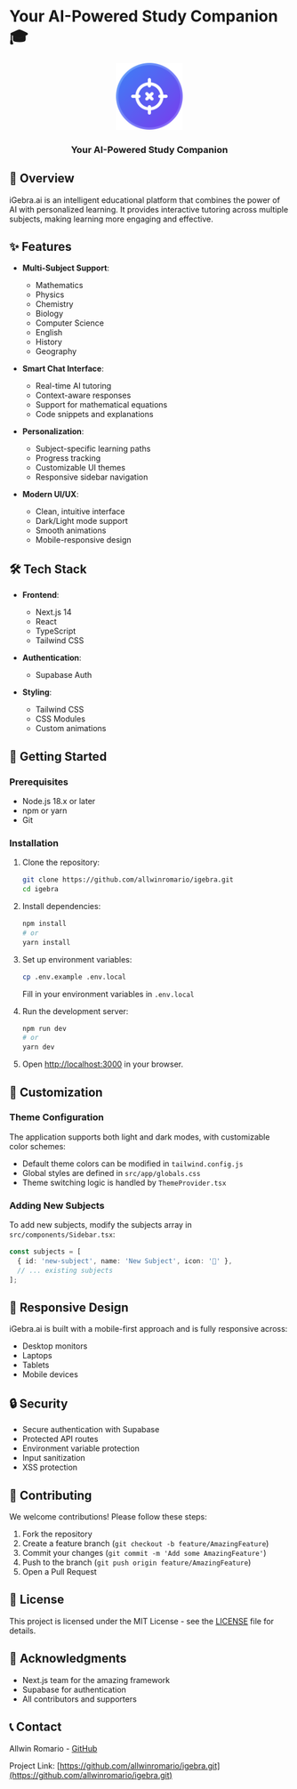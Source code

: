 # Your AI-Powered Study Companion 🎓

<div align="center">
  <img src="public/igebra-icon.svg" alt="iGebra.ai Logo" width="120" height="120" />
  <h3>Your AI-Powered Study Companion</h3>
</div>

## 🌟 Overview

iGebra.ai is an intelligent educational platform that combines the power of AI with personalized learning. It provides interactive tutoring across multiple subjects, making learning more engaging and effective.

## ✨ Features

- **Multi-Subject Support**: 
  - Mathematics
  - Physics
  - Chemistry
  - Biology
  - Computer Science
  - English
  - History
  - Geography

- **Smart Chat Interface**:
  - Real-time AI tutoring
  - Context-aware responses
  - Support for mathematical equations
  - Code snippets and explanations

- **Personalization**:
  - Subject-specific learning paths
  - Progress tracking
  - Customizable UI themes
  - Responsive sidebar navigation

- **Modern UI/UX**:
  - Clean, intuitive interface
  - Dark/Light mode support
  - Smooth animations
  - Mobile-responsive design

## 🛠️ Tech Stack

- **Frontend**:
  - Next.js 14
  - React
  - TypeScript
  - Tailwind CSS

- **Authentication**:
  - Supabase Auth

- **Styling**:
  - Tailwind CSS
  - CSS Modules
  - Custom animations

## 🚀 Getting Started

### Prerequisites

- Node.js 18.x or later
- npm or yarn
- Git

### Installation

1. Clone the repository:
   ```bash
   git clone https://github.com/allwinromario/igebra.git
   cd igebra
   ```

2. Install dependencies:
   ```bash
   npm install
   # or
   yarn install
   ```

3. Set up environment variables:
   ```bash
   cp .env.example .env.local
   ```
   Fill in your environment variables in `.env.local`

4. Run the development server:
   ```bash
   npm run dev
   # or
   yarn dev
   ```

5. Open [http://localhost:3000](http://localhost:3000) in your browser.

## 🎨 Customization

### Theme Configuration

The application supports both light and dark modes, with customizable color schemes:

- Default theme colors can be modified in `tailwind.config.js`
- Global styles are defined in `src/app/globals.css`
- Theme switching logic is handled by `ThemeProvider.tsx`

### Adding New Subjects

To add new subjects, modify the subjects array in `src/components/Sidebar.tsx`:

```typescript
const subjects = [
  { id: 'new-subject', name: 'New Subject', icon: '🎯' },
  // ... existing subjects
];
```

## 📱 Responsive Design

iGebra.ai is built with a mobile-first approach and is fully responsive across:
- Desktop monitors
- Laptops
- Tablets
- Mobile devices

## 🔒 Security

- Secure authentication with Supabase
- Protected API routes
- Environment variable protection
- Input sanitization
- XSS protection

## 🤝 Contributing

We welcome contributions! Please follow these steps:

1. Fork the repository
2. Create a feature branch (`git checkout -b feature/AmazingFeature`)
3. Commit your changes (`git commit -m 'Add some AmazingFeature'`)
4. Push to the branch (`git push origin feature/AmazingFeature`)
5. Open a Pull Request

## 📄 License

This project is licensed under the MIT License - see the [LICENSE](LICENSE) file for details.

## 🙏 Acknowledgments

- Next.js team for the amazing framework
- Supabase for authentication
- All contributors and supporters

## 📞 Contact

Allwin Romario - [GitHub](https://github.com/allwinromario)

Project Link: [https://github.com/allwinromario/igebra.git](https://github.com/allwinromario/igebra.git)
